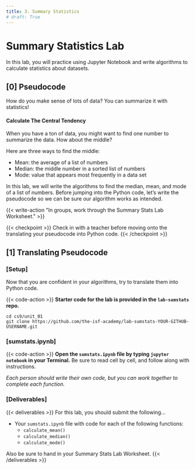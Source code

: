 ```yaml
---
title: 3. Summary Statistics
# draft: True
---
```


# Summary Statistics Lab
In this lab, you will practice using Jupyter Notebook and write algorithms to calculate statistics about datasets.

## [0] Pseudocode

How do you make sense of lots of data? You can summarize it with statistics!

#### Calculate The Central Tendency
When you have a ton of data, you might want to find one number to summarize the data. How about the middle?  

Here are three ways to find the middle: 
- Mean: the average of a list of numbers
- Median: the middle number in a sorted list of numbers
- Mode: value that appears most frequently in a data set


In this lab, we will write the algorithms to find the median, mean, and mode of a list of numbers. Before jumping into the Python code, let’s write the pseudocode so we can be sure our algorithm works as intended.


{{< write-action "In groups, work through the Summary Stats Lab Worksheet." >}} 

{{< checkpoint >}}
Check in with a teacher before moving onto the translating your pseudocode into Python code.
{{< /checkpoint >}}

## [1] Translating Pseudocode

### [Setup]

Now that you are confident in your algorithms, try to translate them into Python code.

{{< code-action >}} **Starter code for the lab is provided in the `lab-sumstats` repo.** 
```shell
cd cs9/unit_01
git clone https://github.com/the-isf-academy/lab-sumstats-YOUR-GITHUB-USERNAME.git
```

### [sumstats.ipynb]

{{< code-action >}} **Open the `sumstats.ipynb` file by typing `jupyter notebook` in your Terminal.** Be sure to read cell by cell, and follow along with instructions.

*Each person should write their own code, but you can work together to complete each function.*

### [Deliverables]


{{< deliverables >}}
For this lab, you should submit the following...

- Your `sumstats.ipynb` file with code for each of the following functions:
    - `calculate_mean()`
    - `calculate_median()`
    - `calculate_mode()`

Also be sure to hand in your Summary Stats Lab Worksheet.
{{< /deliverables >}}